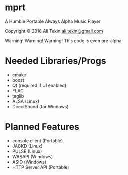 # mprt
A Humble Portable Always Alpha Music Player

Copyright © 2018 Ali Tekin ali.tekin@gmail.com

Warning! Warning! Warning!
This code is even pre-alpha.

# Needed Libraries/Progs
 - cmake
 - boost
 - Qt (required if UI enabled)
 - FLAC
 - taglib
 - ALSA (Linux)
 - DirectSound (for Windows)


# Planned Features
 - console client (Portable)
 - JACKD (Linux)
 - PULSE (Linux)
 - WASAPI (Windows)
 - ASIO (Windows)
 - HTTP Server API (Portable)
